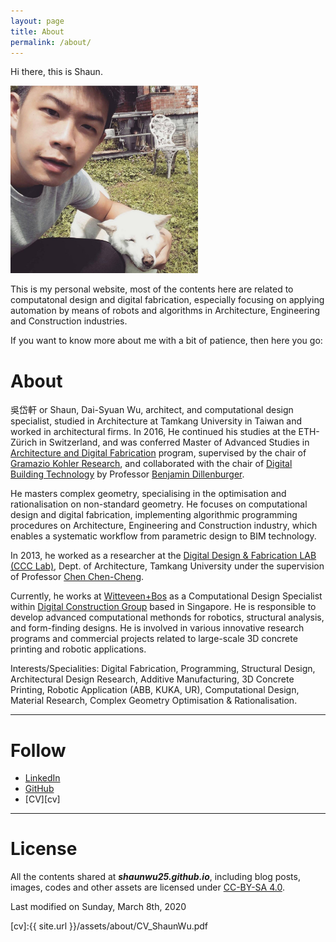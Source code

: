 ```yaml
---
layout: page
title: About
permalink: /about/
---
```


Hi there, this is Shaun.

<img src="/assets/about/01.jpg" alt="good boy!" style="width:300px;height:300px;">

This is my personal website, most of the contents here are related to computatonal design and digital fabrication, especially focusing on applying automation by means of robots and algorithms in Architecture, Engineering and Construction industries. 

If you want to know more about me with a bit of patience, then here you go:

# About 

吳岱軒 or Shaun, Dai-Syuan Wu, architect, and computational design specialist, studied in Architecture at Tamkang University in Taiwan and worked in architectural firms. In 2016, He continued his studies at the ETH-Zürich in Switzerland, and was conferred Master of Advanced Studies in [Architecture and Digital Fabrication][MASDFab] program, supervised by the chair of [Gramazio Kohler Research][GKR], and collaborated with the chair of [Digital Building Technology][DBT] by Professor [Benjamin Dillenburger][BD].

He masters complex geometry, specialising in the optimisation and rationalisation on non-standard geometry. He focuses on computational design and digital fabrication, implementing algorithmic programming procedures on Architecture, Engineering and Construction industry, which enables a systematic workflow from parametric design to BIM technology.

In 2013, he worked as a researcher at the [Digital Design & Fabrication LAB (CCC Lab)][CCCLAB], Dept. of Architecture, Tamkang University under the supervision of Professor [Chen Chen-Cheng][CCC].

Currently, he works at [Witteveen+Bos][WB] as a Computational Design Specialist within [Digital Construction Group][DCG] based in Singapore. He is responsible to develop advanced computational methonds for robotics, structural analysis, and form-finding designs. He is involved in various innovative research programs and commercial projects related to large-scale 3D concrete printing and robotic applications.

Interests/Specialities: Digital Fabrication, Programming, Structural Design, Architectural Design Research, Additive Manufacturing, 3D Concrete Printing, Robotic Application (ABB, KUKA, UR), Computational Design, Material Research, Complex Geometry Optimisation & Rationalisation. 

-----

# Follow
* [LinkedIn][LI]
* [GitHub][GH]
* [CV][cv]

-----

# License
All the contents shared at **_shaunwu25.github.io_**, including blog posts, images, codes and other assets are licensed under [CC-BY-SA 4.0][CBA].

Last modified on Sunday, March 8th, 2020

[MASDFab]: https://www.masdfab.com/
[GKR]: https://gramaziokohler.arch.ethz.ch/web/e/forschung/index.html
[DBT]: https://dbt.arch.ethz.ch/
[BD]: https://dbt.arch.ethz.ch/team-member/benjamin-dillenburger/
[CCC]: http://www.arch.tku.edu.tw/zh-tw/department/teachers/?recordId=245#prettyPhoto
[CCCLAB]: https://www.facebook.com/digitalaieou/
[WB]: https://www.witteveenbos.com/
[DCG]: https://digitalconstruction.witteveenbos.com/
[LI]: https://www.linkedin.com/in/shaun-wu/
[GH]: https://github.com/ShaunWu25
[CBA]: https://creativecommons.org/licenses/by-sa/4.0/

[cv]:{{ site.url }}/assets/about/CV_ShaunWu.pdf

